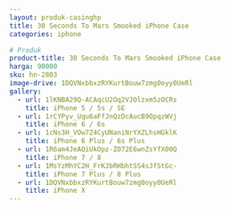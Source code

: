 ```yaml
---
layout: produk-casinghp
title: 30 Seconds To Mars Smooked iPhone Case
categories: iphone

# Produk
product-title: 30 Seconds To Mars Smooked iPhone Case
harga: 90000
sku: hn-2803
image-drive: 1DQVNxbbxzRYKurtBouw7zmg0oyy0UeRl
gallery:
  - url: 1lKNBA29Q-ACAqcU2Oq2VJOlzxm5zOCRs
    title: iPhone 5 / 5s / SE
  - url: 1rCYPyv_Uqu6aFfJnQzDcAucB9OpqzWVj
    title: iPhone 6 / 6s
  - url: 1cNs3H_VOw7Z4CyUNaniNrYXZLhsHGklK
    title: iPhone 6 Plus / 6s Plus
  - url: 1R6am4JeAQiUkOpz-ZO72E6wnZsYfX00Q
    title: iPhone 7 / 8
  - url: 1MsYzMhYC2H_FrKJbRHbhtSS4sJfStGc-
    title: iPhone 7 Plus / 8 Plus
  - url: 1DQVNxbbxzRYKurtBouw7zmg0oyy0UeRl
    title: iPhone X
---
```

